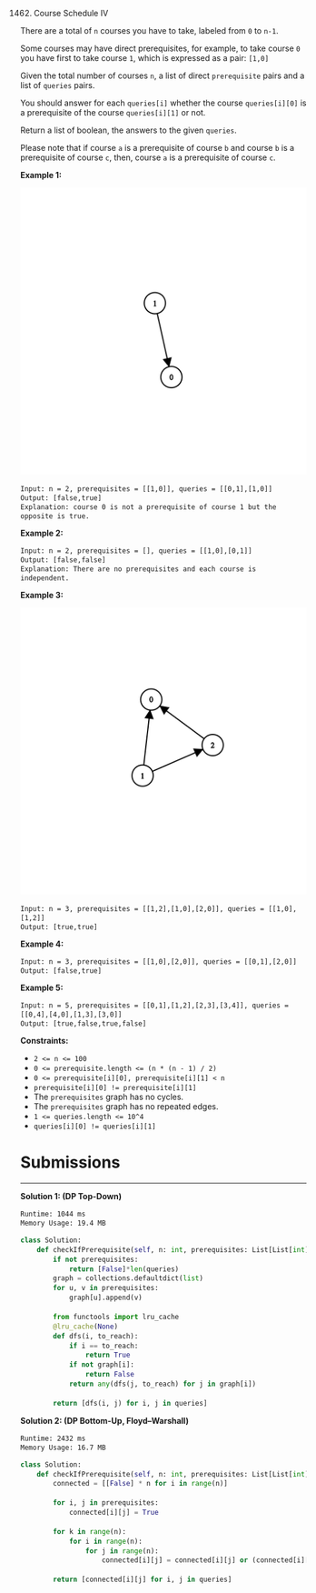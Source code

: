 1462. Course Schedule IV

There are a total of `n` courses you have to take, labeled from `0` to `n-1`.

Some courses may have direct prerequisites, for example, to take course `0` you have first to take course `1`, which is expressed as a pair: `[1,0]`

Given the total number of courses `n`, a list of direct `prerequisite` pairs and a list of `queries` pairs.

You should answer for each `queries[i]` whether the course `queries[i][0]` is a prerequisite of the course `queries[i][1]` or not.

Return a list of boolean, the answers to the given `queries`.

Please note that if course `a` is a prerequisite of course `b` and course `b` is a prerequisite of course `c`, then, course `a` is a prerequisite of course `c`.

 

**Example 1:**

![1462_graph.png](img/1462_graph.png)
```
Input: n = 2, prerequisites = [[1,0]], queries = [[0,1],[1,0]]
Output: [false,true]
Explanation: course 0 is not a prerequisite of course 1 but the opposite is true.
```

**Example 2:**
```
Input: n = 2, prerequisites = [], queries = [[1,0],[0,1]]
Output: [false,false]
Explanation: There are no prerequisites and each course is independent.
```

**Example 3:**

![1462_graph-1.png](img/1462_graph-1.png)
```
Input: n = 3, prerequisites = [[1,2],[1,0],[2,0]], queries = [[1,0],[1,2]]
Output: [true,true]
```

**Example 4:**
```
Input: n = 3, prerequisites = [[1,0],[2,0]], queries = [[0,1],[2,0]]
Output: [false,true]
```

**Example 5:**
```
Input: n = 5, prerequisites = [[0,1],[1,2],[2,3],[3,4]], queries = [[0,4],[4,0],[1,3],[3,0]]
Output: [true,false,true,false]
```

**Constraints:**

* `2 <= n <= 100`
* `0 <= prerequisite.length <= (n * (n - 1) / 2)`
* `0 <= prerequisite[i][0], prerequisite[i][1] < n`
* `prerequisite[i][0] != prerequisite[i][1]`
* The `prerequisites` graph has no cycles.
* The `prerequisites` graph has no repeated edges.
* `1 <= queries.length <= 10^4`
* `queries[i][0] != queries[i][1]`

# Submissions
---
**Solution 1: (DP Top-Down)**
```
Runtime: 1044 ms
Memory Usage: 19.4 MB
```
```python
class Solution:
    def checkIfPrerequisite(self, n: int, prerequisites: List[List[int]], queries: List[List[int]]) -> List[bool]:
        if not prerequisites:
            return [False]*len(queries)
        graph = collections.defaultdict(list)
        for u, v in prerequisites:
            graph[u].append(v)
        
        from functools import lru_cache
        @lru_cache(None)
        def dfs(i, to_reach):
            if i == to_reach:
                return True
            if not graph[i]:
                return False
            return any(dfs(j, to_reach) for j in graph[i])
        
        return [dfs(i, j) for i, j in queries]
```

**Solution 2: (DP Bottom-Up, Floyd–Warshall)**
```
Runtime: 2432 ms
Memory Usage: 16.7 MB
```
```python
class Solution:
    def checkIfPrerequisite(self, n: int, prerequisites: List[List[int]], queries: List[List[int]]) -> List[bool]:
        connected = [[False] * n for i in range(n)]

        for i, j in prerequisites:
            connected[i][j] = True

        for k in range(n):
            for i in range(n):
                for j in range(n):
                    connected[i][j] = connected[i][j] or (connected[i][k] and connected[k][j])

        return [connected[i][j] for i, j in queries]
```